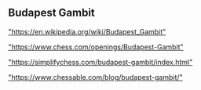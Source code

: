 <h2>Budapest Gambit</h2>
<p><a href="https://en.wikipedia.org/wiki/Budapest_Gambit">"https://en.wikipedia.org/wiki/Budapest_Gambit"</a></p>

<p><a href="https://www.chess.com/openings/Budapest-Gambit">"https://www.chess.com/openings/Budapest-Gambit"</a></p>

<p><a href="https://simplifychess.com/budapest-gambit/index.html">"https://simplifychess.com/budapest-gambit/index.html"</a></p>

<p><a href="https://www.chessable.com/blog/budapest-gambit/">"https://www.chessable.com/blog/budapest-gambit/"</a></p>

